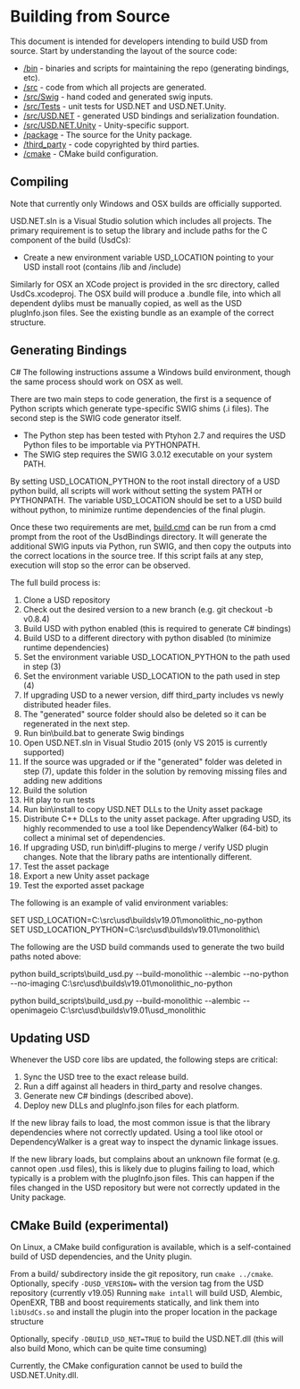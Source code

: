 # Building from Source
This document is intended for developers intending to build USD from source.
Start by understanding the layout of the source code:

 * [/bin](/bin) - binaries and scripts for maintaining the repo (generating bindings, etc).
 * [/src](/src) - code from which all projects are generated.
 * [/src/Swig](/src/Swig) - hand coded and generated swig inputs.
 * [/src/Tests](/src/Tests) - unit tests for USD.NET and USD.NET.Unity.
 * [/src/USD.NET](/src/USD.NET) - generated USD bindings and serialization foundation.
 * [/src/USD.NET.Unity](/src/USD.NET.Unity) - Unity-specific support.
 * [/package](/package) - The source for the Unity package.
 * [/third_party](/third_party) - code copyrighted by third parties.
 * [/cmake](/cmake) - CMake build configuration.

## Compiling

Note that currently only Windows and OSX builds are officially supported.

USD.NET.sln is a Visual Studio solution which includes all projects. The
primary requirement is to setup the library and include paths for the
C component of the build (UsdCs):

 * Create a new environment variable USD_LOCATION pointing to your USD install root (contains /lib and /include)

Similarly for OSX an XCode project is provided in the src directory, called
UsdCs.xcodeproj. The OSX build will produce a .bundle file, into which all
dependent dylibs must be manually copied, as well as the USD plugInfo.json
files. See the existing bundle as an example of the correct structure.

## Generating Bindings

C# The following instructions assume a Windows build environment, though
the same process should work on OSX as well.

There are two main steps to code generation, the first is a sequence of
Python scripts which generate type-specific SWIG shims (.i files). The
second step is the SWIG code generator itself.

 * The Python step has been tested with Ptyhon 2.7 and requires the USD
   Python files to be importable via PYTHONPATH.
 * The SWIG step requires the SWIG 3.0.12 executable on your system PATH.

By setting USD_LOCATION_PYTHON to the root install directory of a USD
python build, all scripts will work without setting the system PATH or
PYTHONPATH. The variable USD_LOCATION should be set to a USD build without
python, to minimize runtime dependencies of the final plugin.

Once these two requirements are met, [build.cmd](build.cmd) can be run
from a cmd prompt from the root of the UsdBindings directory. It will
generate the additional SWIG inputs via Python, run SWIG, and then copy
the outputs into the correct locations in the source tree. If this script
fails at any step, execution will stop so the error can be observed.

The full build process is:

 1. Clone a USD repository
 2. Check out the desired version to a new branch (e.g. git checkout -b v0.8.4)
 3. Build USD with python enabled (this is required to generate C# bindings)
 4. Build USD to a different directory with python disabled (to minimize runtime dependencies)
 5. Set the environment variable USD_LOCATION_PYTHON to the path used in step (3)
 6. Set the environment variable USD_LOCATION to the path used in step (4)
 7. If upgrading USD to a newer version, diff third_party includes vs newly distributed header files.
 8. The "generated" source folder should also be deleted so it can be regenerated in the next step.
 9. Run bin\build.bat to generate Swig bindings
 10. Open USD.NET.sln in Visual Studio 2015 (only VS 2015 is currently supported)
 11. If the source was upgraded or if the "generated" folder was deleted in step (7), update this folder in the solution by removing missing files and adding new additions
 12. Build the solution
 13. Hit play to run tests
 14. Run bin\install to copy USD.NET DLLs to the Unity asset package
 15. Distribute C++ DLLs to the unity asset package. After upgrading USD, its highly recommended to use a tool like DependencyWalker (64-bit) to collect a minimal set of dependencies.
 16. If upgrading USD, run bin\diff-plugins to merge / verify USD plugin changes. Note that the library paths are intentionally different.
 17. Test the asset package
 18. Export a new Unity asset package
 19. Test the exported asset package

The following is an example of valid environment variables:

SET USD_LOCATION=C:\src\usd\builds\v19.01\monolithic_no-python\
SET USD_LOCATION_PYTHON=C:\src\usd\builds\v19.01\monolithic\

The following are the USD build commands used to generate the two build paths noted above:

python build_scripts\build_usd.py --build-monolithic --alembic --no-python --no-imaging C:\src\usd\builds\v19.01\monolithic_no-python

python build_scripts\build_usd.py --build-monolithic --alembic --openimageio C:\src\usd\builds\v19.01\usd_monolithic

## Updating USD

Whenever the USD core libs are updated, the following steps are critical:

 1. Sync the USD tree to the exact release build.
 2. Run a diff against all headers in third_party and resolve changes.
 3. Generate new C# bindings (described above).
 4. Deploy new DLLs and plugInfo.json files for each platform.

If the new libray fails to load, the most common issue is that the library
dependencies where not correctly updated. Using a tool like otool or
DependencyWalker is a great way to inspect the dynamic linkage issues.

If the new library loads, but complains about an unknown file format (e.g.
cannot open .usd files), this is likely due to plugins failing to load,
which typically is a problem with the plugInfo.json files. This can happen
if the files changed in the USD repository but were not correctly updated
in the Unity package.

## CMake Build (experimental)

On Linux, a CMake build configuration is available, which is a self-contained build of USD dependencies, and the Unity plugin.

From a build/ subdirectory inside the git repository, run `cmake ../cmake`.  Optionally, specify `-DUSD_VERSION=` with the version tag from the USD repository (currently v19.05)
Running `make intall` will build USD, Alembic, OpenEXR, TBB and boost requirements statically, and link them into `libUsdCs.so` and install the plugin into the proper location in the package structure

Optionally, specify `-DBUILD_USD_NET=TRUE` to build the USD.NET.dll (this will also build Mono, which can be quite time consuming)

Currently, the CMake configuration cannot be used to build the USD.NET.Unity.dll.


